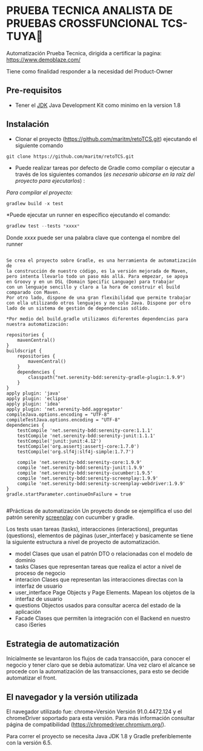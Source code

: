 # PRUEBA TECNICA ANALISTA DE PRUEBAS CROSSFUNCIONAL TCS-TUYA🚀
Automatización Prueba Tecnica, dirigida a certificar la pagina: https://www.demoblaze.com/

Tiene como finalidad responder a la necesidad del Product-Owner 


Pre-requisitos 
--
* Tener el [JDK](https://www.oracle.com/technetwork/java/javase/downloads/jdk8-downloads-2133151.html) Java Development Kit como minimo en la version 1.8 

Instalación 
---
* Clonar el proyecto (https://github.com/maritm/retoTCS.git) ejecutando el siguiente comando
```git
git clone https://github.com/maritm/retoTCS.git
```
* Puede realizar tareas por defecto de Gradle como compilar o ejecutar a través de los siguientes comandos (*es necesario ubicarse en la raíz del proyecto para ejecutarlos*) :

*Para compilar el proyecto:*
``` gradle
gradlew build -x test     
```
*Puede ejecutar un runner en específico ejecutando el comando:
``` gradle
gradlew test --tests *xxxx* 
```
Donde *xxxx* puede ser una palabra clave que contenga el nombre del runner 


```

Se crea el proyecto sobre Gradle, es una herramienta de automatización de 
la construcción de nuestro código, es la versión mejorada de Maven, 
pero intenta llevarlo todo un paso más allá. Para empezar, se apoya 
en Groovy y en un DSL (Domain Specific Language) para trabajar 
con un lenguaje sencillo y claro a la hora de construir el build comparado con Maven. 
Por otro lado, dispone de una gran flexibilidad que permite trabajar 
con ella utilizando otros lenguajes y no solo Java. Dispone por otro 
lado de un sistema de gestión de dependencias sólido.

*Por medio del build.gradle utilizamos diferentes dependencias para nuestra automatización:

repositories {
    mavenCentral()
}
buildscript {
    repositories {
        mavenCentral()
    }
    dependencies {
        classpath("net.serenity-bdd:serenity-gradle-plugin:1.9.9")
    }
}
apply plugin: 'java'
apply plugin: 'eclipse'
apply plugin: 'idea'
apply plugin: 'net.serenity-bdd.aggregator'
compileJava.options.encoding = "UTF-8"
compileTestJava.options.encoding = "UTF-8"
dependencies {
    testCompile 'net.serenity-bdd:serenity-core:1.1.1'
    testCompile 'net.serenity-bdd:serenity-junit:1.1.1'
    testCompile('junit:junit:4.12')
    testCompile('org.assertj:assertj-core:1.7.0')
    testCompile('org.slf4j:slf4j-simple:1.7.7')

    compile 'net.serenity-bdd:serenity-core:1.9.9'
    compile 'net.serenity-bdd:serenity-junit:1.9.9'
    compile 'net.serenity-bdd:serenity-cucumber:1.9.5'
    compile 'net.serenity-bdd:serenity-screenplay:1.9.9'
    compile 'net.serenity-bdd:serenity-screenplay-webdriver:1.9.9'
}
gradle.startParameter.continueOnFailure = true  
  
```

#Prácticas de automatización
Un proyecto donde se ejemplifica el uso del patrón serenity
[screenplay](http://thucydides.info/docs/serenity-staging/#_serenity_and_the_screenplay_pattern) con cucumber y gradle.

Los tests usan tareas (tasks), interacciones (interactions), preguntas (questions), elementos de páginas (user_interface) y basicamente se tiene la siguiente estructura a nivel de proyecto de automatización.

+ model
    Clases que usan el patrón DTO o relacionadas con el modelo de dominio
+ tasks
    Clases que representan tareas que realiza el actor a nivel de proceso de negocio
+ interacion
    Clases que representan las interacciones directas con la interfaz de usuario
+ user_interface
    Page Objects y Page Elements. Mapean los objetos de la interfaz de usuario
+ questions
    Objectos usados para consultar acerca del estado de la aplicación
+ Facade
    Clases que permiten la integración con el Backend en nuestro caso iSeries

Estrategia de automatización
---
Inicialmente se levantaron los flujos de cada transacción, para conocer el negocio y tener claro que se debia automatizar.
Una vez claro el alcance se procede con la automatización de las transacciones, para esto se decide automatizar el front.

El navegador y la versión utilizada
---
El navegador utilizado fue: chrome=Versión Versión 91.0.4472.124  y el chromeDriver soportado para esta versión. Para más información consultar página de compatibilidad (https://chromedriver.chromium.org/).

Para correr el proyecto se necesita Java JDK 1.8 y Gradle preferiblemente con la versión 6.5.
